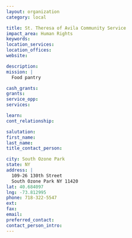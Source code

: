```yaml
---
layout: organization
category: local

title: St. Theresa of Avila Community Service
impact_area: Human Rights
keywords: 
location_services: 
location_offices: 
website: 

description: 
mission: |
  Food pantry

cash_grants: 
grants: 
service_opp: 
services: 

learn: 
cont_relationship: 

salutation: 
first_name: 
last_name: 
title_contact_person: 

city: South Ozone Park
state: NY
address: |
  109-26 130th Street  
  South Ozone Park NY 11420
lat: 40.684097
lng: -73.812995
phone: 718-322-5547
ext: 
fax: 
email: 
preferred_contact: 
contact_person_intro: 
---
```

